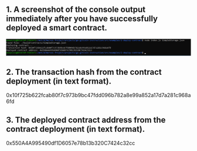 
## 1. A screenshot of the console output immediately after you have successfully deployed a smart contract.
![](./contract_deploy.png)
## 2. The transaction hash from the contract deployment (in text format).
0x10f725b622fcab80f7c973b9bc47fdd096b782a8e99a852a17d7a281c968a6fd
## 3. The deployed contract address from the contract deployment (in text format).
0x550A4A995490df1D6057e78b13b320C7424c32cc
